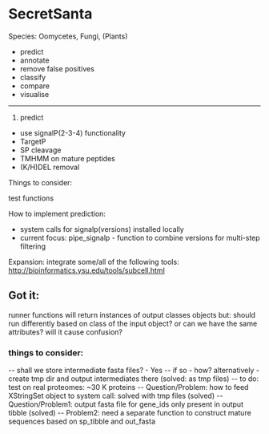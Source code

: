 # SecretSanta
Species: Oomycetes, Fungi, (Plants)

- predict
- annotate
- remove false positives
- classify
- compare
- visualise

-----------
1) predict
- use signalP(2-3-4) functionality
- TargetP
- SP cleavage
- TMHMM on mature peptides
- (K/H)DEL removal


Things to consider:

test functions

How to implement prediction:
- system calls for signalp(versions) installed locally
- current focus: pipe_signalp - function to combine versions for multi-step filtering


Expansion:
integrate some/all of the following tools:
http://bioinformatics.ysu.edu/tools/subcell.html


## Got it:

runner functions will return instances of output classes objects
but: should run differently based on class of the input object?
or can we have the same attributes?
will it cause confusion?

### things to consider:

-- shall we store intermediate fasta files? - Yes
-- if so -  how? alternatively - create tmp dir and output intermediates there (solved: as tmp files)
-- to do: test on real proteomes: ~30 K proteins
-- Question/Problem: how to feed XStringSet object to system call: solved with tmp files (solved)
-- Question/Problem1: output fasta file for gene_ids only present in output tibble (solved)
-- Problem2: need a separate function to construct mature sequences based on sp_tibble and out_fasta
